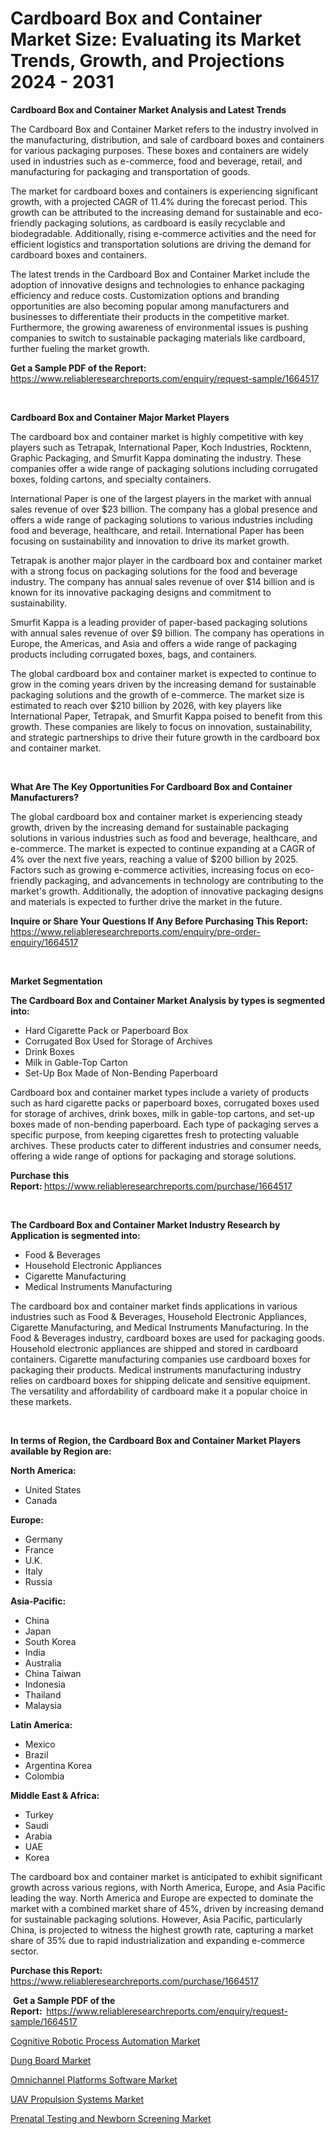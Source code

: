<p><h1>Cardboard Box and Container Market Size: Evaluating its Market Trends, Growth, and Projections 2024 - 2031</h1></p><p><strong>Cardboard Box and Container Market Analysis and Latest Trends</strong></p>
<p><p>The Cardboard Box and Container Market refers to the industry involved in the manufacturing, distribution, and sale of cardboard boxes and containers for various packaging purposes. These boxes and containers are widely used in industries such as e-commerce, food and beverage, retail, and manufacturing for packaging and transportation of goods.</p><p>The market for cardboard boxes and containers is experiencing significant growth, with a projected CAGR of 11.4% during the forecast period. This growth can be attributed to the increasing demand for sustainable and eco-friendly packaging solutions, as cardboard is easily recyclable and biodegradable. Additionally, rising e-commerce activities and the need for efficient logistics and transportation solutions are driving the demand for cardboard boxes and containers.</p><p>The latest trends in the Cardboard Box and Container Market include the adoption of innovative designs and technologies to enhance packaging efficiency and reduce costs. Customization options and branding opportunities are also becoming popular among manufacturers and businesses to differentiate their products in the competitive market. Furthermore, the growing awareness of environmental issues is pushing companies to switch to sustainable packaging materials like cardboard, further fueling the market growth.</p></p>
<p><strong>Get a Sample PDF of the Report:&nbsp;</strong> <a href="https://www.reliableresearchreports.com/enquiry/request-sample/1664517">https://www.reliableresearchreports.com/enquiry/request-sample/1664517</a></p>
<p>&nbsp;</p>
<p><strong>Cardboard Box and Container Major Market Players</strong></p>
<p><p>The cardboard box and container market is highly competitive with key players such as Tetrapak, International Paper, Koch Industries, Rocktenn, Graphic Packaging, and Smurfit Kappa dominating the industry. These companies offer a wide range of packaging solutions including corrugated boxes, folding cartons, and specialty containers.</p><p>International Paper is one of the largest players in the market with annual sales revenue of over $23 billion. The company has a global presence and offers a wide range of packaging solutions to various industries including food and beverage, healthcare, and retail. International Paper has been focusing on sustainability and innovation to drive its market growth.</p><p>Tetrapak is another major player in the cardboard box and container market with a strong focus on packaging solutions for the food and beverage industry. The company has annual sales revenue of over $14 billion and is known for its innovative packaging designs and commitment to sustainability.</p><p>Smurfit Kappa is a leading provider of paper-based packaging solutions with annual sales revenue of over $9 billion. The company has operations in Europe, the Americas, and Asia and offers a wide range of packaging products including corrugated boxes, bags, and containers.</p><p>The global cardboard box and container market is expected to continue to grow in the coming years driven by the increasing demand for sustainable packaging solutions and the growth of e-commerce. The market size is estimated to reach over $210 billion by 2026, with key players like International Paper, Tetrapak, and Smurfit Kappa poised to benefit from this growth. These companies are likely to focus on innovation, sustainability, and strategic partnerships to drive their future growth in the cardboard box and container market.</p></p>
<p>&nbsp;</p>
<p><strong>What Are The Key Opportunities For Cardboard Box and Container Manufacturers?</strong></p>
<p><p>The global cardboard box and container market is experiencing steady growth, driven by the increasing demand for sustainable packaging solutions in various industries such as food and beverage, healthcare, and e-commerce. The market is expected to continue expanding at a CAGR of 4% over the next five years, reaching a value of $200 billion by 2025. Factors such as growing e-commerce activities, increasing focus on eco-friendly packaging, and advancements in technology are contributing to the market's growth. Additionally, the adoption of innovative packaging designs and materials is expected to further drive the market in the future.</p></p>
<p><strong>Inquire or Share Your Questions If Any Before Purchasing This Report:</strong> <a href="https://www.reliableresearchreports.com/enquiry/pre-order-enquiry/1664517">https://www.reliableresearchreports.com/enquiry/pre-order-enquiry/1664517</a></p>
<p>&nbsp;</p>
<p><strong>Market Segmentation</strong></p>
<p><strong>The Cardboard Box and Container Market Analysis by types is segmented into:</strong></p>
<p><ul><li>Hard Cigarette Pack or Paperboard Box</li><li>Corrugated Box Used for Storage of Archives</li><li>Drink Boxes</li><li>Milk in Gable-Top Carton</li><li>Set-Up Box Made of Non-Bending Paperboard</li></ul></p>
<p><p>Cardboard box and container market types include a variety of products such as hard cigarette packs or paperboard boxes, corrugated boxes used for storage of archives, drink boxes, milk in gable-top cartons, and set-up boxes made of non-bending paperboard. Each type of packaging serves a specific purpose, from keeping cigarettes fresh to protecting valuable archives. These products cater to different industries and consumer needs, offering a wide range of options for packaging and storage solutions.</p></p>
<p><strong>Purchase this Report:&nbsp;</strong><a href="https://www.reliableresearchreports.com/purchase/1664517">https://www.reliableresearchreports.com/purchase/1664517</a></p>
<p>&nbsp;</p>
<p><strong>The Cardboard Box and Container Market Industry Research by Application is segmented into:</strong></p>
<p><ul><li>Food & Beverages</li><li>Household Electronic Appliances</li><li>Cigarette Manufacturing</li><li>Medical Instruments Manufacturing</li></ul></p>
<p><p>The cardboard box and container market finds applications in various industries such as Food & Beverages, Household Electronic Appliances, Cigarette Manufacturing, and Medical Instruments Manufacturing. In the Food & Beverages industry, cardboard boxes are used for packaging goods. Household electronic appliances are shipped and stored in cardboard containers. Cigarette manufacturing companies use cardboard boxes for packaging their products. Medical instruments manufacturing industry relies on cardboard boxes for shipping delicate and sensitive equipment. The versatility and affordability of cardboard make it a popular choice in these markets.</p></p>
<p>&nbsp;</p>
<p><strong>In terms of Region, the Cardboard Box and Container Market Players available by Region are:</strong></p>
<p>
    <p> <strong> North America: </strong>
        <ul>
            <li>United States</li>
            <li>Canada</li>
        </ul>
        </p> 
    <p> <strong> Europe: </strong>
        <ul>
            <li>Germany</li>
            <li>France</li>
            <li>U.K.</li>
            <li>Italy</li>
            <li>Russia</li>
        </ul>
        </p> 
    <p> <strong> Asia-Pacific: </strong>
        <ul>
            <li>China</li>
            <li>Japan</li>
            <li>South Korea</li>
            <li>India</li>
            <li>Australia</li>
            <li>China Taiwan</li>
            <li>Indonesia</li>
            <li>Thailand</li>
            <li>Malaysia</li>
        </ul>
        </p> 
    <p> <strong> Latin America: </strong>
        <ul>
            <li>Mexico</li>
            <li>Brazil</li>
            <li>Argentina Korea</li>
            <li>Colombia</li>
        </ul>
        </p> 
    <p> <strong> Middle East & Africa: </strong>
        <ul>
            <li>Turkey</li>
            <li>Saudi</li>
            <li>Arabia</li>
            <li>UAE</li>
            <li>Korea</li>
        </ul>
    </p>
    </p>
<p><p>The cardboard box and container market is anticipated to exhibit significant growth across various regions, with North America, Europe, and Asia Pacific leading the way. North America and Europe are expected to dominate the market with a combined market share of 45%, driven by increasing demand for sustainable packaging solutions. However, Asia Pacific, particularly China, is projected to witness the highest growth rate, capturing a market share of 35% due to rapid industrialization and expanding e-commerce sector.</p></p>
<p><strong>Purchase this Report: </strong><a href="https://www.reliableresearchreports.com/purchase/1664517">https://www.reliableresearchreports.com/purchase/1664517</a></p>
<p>&nbsp;<strong>Get a Sample PDF of the Report:&nbsp;&nbsp;</strong><a href="https://www.reliableresearchreports.com/enquiry/request-sample/1664517">https://www.reliableresearchreports.com/enquiry/request-sample/1664517</a></p>
<p><strong></strong></p>
<p><p><a href="https://medium.com/@sainreportprime/cognitive-robotic-process-automation-market-trends-forecast-and-competitive-analysis-to-2031-ed2c77d44fd4">Cognitive Robotic Process Automation Market</a></p><p><a href="https://issuu.com/reportprime-2/docs/dung-board-market-size-2030.pptx">Dung Board Market</a></p><p><a href="https://issuu.com/reportprime-2/docs/omnichannel-platforms-software-market-size-2030.pp">Omnichannel Platforms Software Market</a></p><p><a href="https://medium.com/@sainreportprime/uav-propulsion-systems-market-outlook-industry-overview-and-forecast-2024-to-2031-cd52d475e3e1">UAV Propulsion Systems Market</a></p><p><a href="https://medium.com/@sainreportprime/prenatal-testing-and-newborn-screening-market-size-cagr-trends-2024-2030-c988d6d91557">Prenatal Testing and Newborn Screening Market</a></p></p>